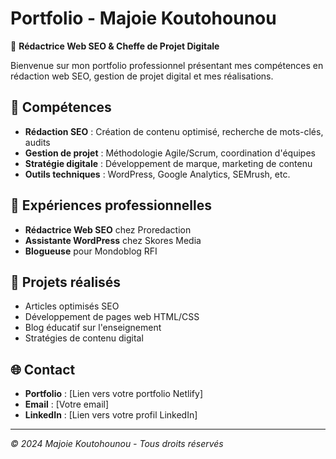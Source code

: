 # Portfolio - Majoie Koutohounou

🎯 **Rédactrice Web SEO & Cheffe de Projet Digitale**

Bienvenue sur mon portfolio professionnel présentant mes compétences en rédaction web SEO, gestion de projet digital et mes réalisations.

## 🚀 Compétences

- **Rédaction SEO** : Création de contenu optimisé, recherche de mots-clés, audits
- **Gestion de projet** : Méthodologie Agile/Scrum, coordination d'équipes
- **Stratégie digitale** : Développement de marque, marketing de contenu
- **Outils techniques** : WordPress, Google Analytics, SEMrush, etc.

## 💼 Expériences professionnelles

- **Rédactrice Web SEO** chez Proredaction
- **Assistante WordPress** chez Skores Media
- **Blogueuse** pour Mondoblog RFI

## 📁 Projets réalisés

- Articles optimisés SEO
- Développement de pages web HTML/CSS
- Blog éducatif sur l'enseignement
- Stratégies de contenu digital

## 🌐 Contact

- **Portfolio** : [Lien vers votre portfolio Netlify]
- **Email** : [Votre email]
- **LinkedIn** : [Lien vers votre profil LinkedIn]

---

*© 2024 Majoie Koutohounou - Tous droits réservés*
